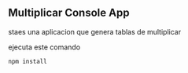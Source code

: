 ## Multiplicar Console App

staes una aplicacion que genera tablas de multiplicar

ejecuta este comando 


`````````
npm install
``````````